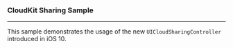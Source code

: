 ### CloudKit Sharing Sample
---
This sample demonstrates the usage of the new `UICloudSharingController` introduced in iOS 10. 

